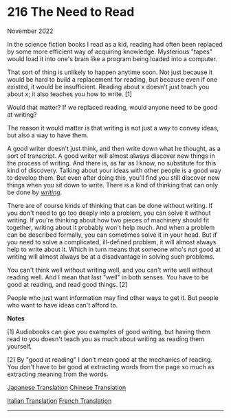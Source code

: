 # 216 The Need to Read


  
 
  
 November 2022   
  
 In the science fiction books I read as a kid, reading had often been replaced by some more efficient way of acquiring knowledge. Mysterious "tapes" would load it into one's brain like a program being loaded into a computer.   
  
 That sort of thing is unlikely to happen anytime soon. Not just because it would be hard to build a replacement for reading, but because even if one existed, it would be insufficient. Reading about x doesn't just teach you about x; it also teaches you how to write. [1]   
  
 Would that matter? If we replaced reading, would anyone need to be good at writing?   
  
 The reason it would matter is that writing is not just a way to convey ideas, but also a way to have them.   
  
 A good writer doesn't just think, and then write down what he thought, as a sort of transcript. A good writer will almost always discover new things in the process of writing. And there is, as far as I know, no substitute for this kind of discovery. Talking about your ideas with other people is a good way to develop them. But even after doing this, you'll find you still discover new things when you sit down to write. There is a kind of thinking that can only be done by [_writing_](words.html).   
  
 There are of course kinds of thinking that can be done without writing. If you don't need to go too deeply into a problem, you can solve it without writing. If you're thinking about how two pieces of machinery should fit together, writing about it probably won't help much. And when a problem can be described formally, you can sometimes solve it in your head. But if you need to solve a complicated, ill-defined problem, it will almost always help to write about it. Which in turn means that someone who's not good at writing will almost always be at a disadvantage in solving such problems.   
  
 You can't think well without writing well, and you can't write well without reading well. And I mean that last "well" in both senses. You have to be good at reading, and read good things. [2]   
  
 People who just want information may find other ways to get it. But people who want to have ideas can't afford to.   
  
 
  
 
  
 
  
 
  
 
  
 
  
 
  
 
  
 
  
 
  
  **Notes**   
  
 [1] Audiobooks can give you examples of good writing, but having them read to you doesn't teach you as much about writing as reading them yourself.   
  
 [2] By "good at reading" I don't mean good at the mechanics of reading. You don't have to be good at extracting words from the page so much as extracting meaning from the words.   
  
 
  
 
  
 
  
 [Japanese Translation](https://practical-scheme.net/trans/read-j.html)   [Chinese Translation](https://catcoding.me/p/read/)   
  
 [Italian Translation](https://marcotrombetti.com/leggere)   [French Translation](https://dorianmarie.fr/paulgraham/lire.html)   
  
 
  
 
  
 
  
 

 
* * *
 

 

